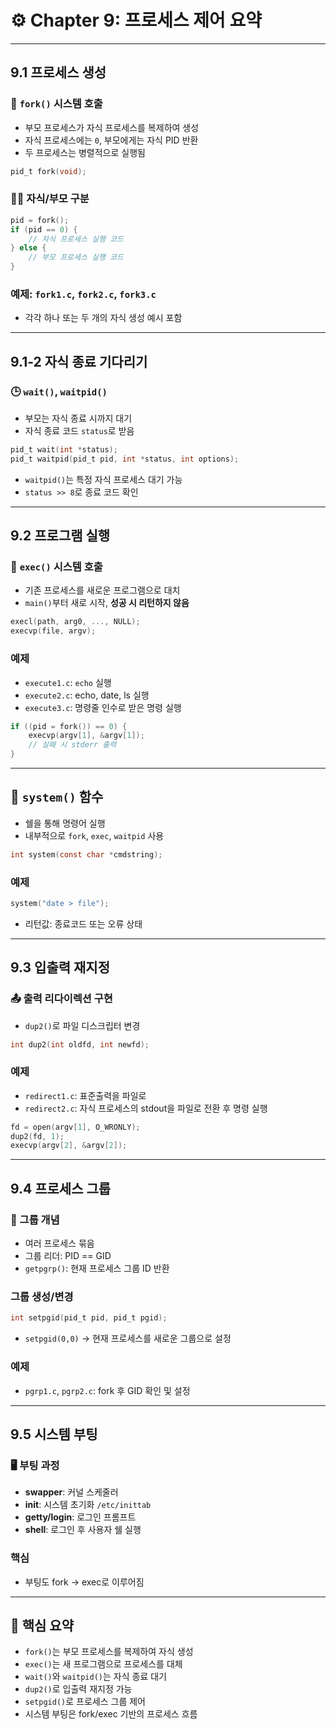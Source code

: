 # ⚙️ Chapter 9: 프로세스 제어 요약


---

## 9.1 프로세스 생성

### 🔧 `fork()` 시스템 호출

* 부모 프로세스가 자식 프로세스를 복제하여 생성
* 자식 프로세스에는 `0`, 부모에게는 자식 PID 반환
* 두 프로세스는 병렬적으로 실행됨

```c
pid_t fork(void);
```

### 👨‍👦 자식/부모 구분

```c
pid = fork();
if (pid == 0) {
    // 자식 프로세스 실행 코드
} else {
    // 부모 프로세스 실행 코드
}
```

### 예제: `fork1.c`, `fork2.c`, `fork3.c`

* 각각 하나 또는 두 개의 자식 생성 예시 포함

---

## 9.1-2 자식 종료 기다리기

### 🕒 `wait()`, `waitpid()`

* 부모는 자식 종료 시까지 대기
* 자식 종료 코드 `status`로 받음

```c
pid_t wait(int *status);
pid_t waitpid(pid_t pid, int *status, int options);
```

* `waitpid()`는 특정 자식 프로세스 대기 가능
* `status >> 8`로 종료 코드 확인

---

## 9.2 프로그램 실행

### 🔄 `exec()` 시스템 호출

* 기존 프로세스를 새로운 프로그램으로 대치
* `main()`부터 새로 시작, **성공 시 리턴하지 않음**

```c
execl(path, arg0, ..., NULL);
execvp(file, argv);
```

### 예제

* `execute1.c`: `echo` 실행
* `execute2.c`: echo, date, ls 실행
* `execute3.c`: 명령줄 인수로 받은 명령 실행

```c
if ((pid = fork()) == 0) {
    execvp(argv[1], &argv[1]);
    // 실패 시 stderr 출력
}
```

---

## 🧪 `system()` 함수

* 쉘을 통해 명령어 실행
* 내부적으로 `fork`, `exec`, `waitpid` 사용

```c
int system(const char *cmdstring);
```

### 예제

```c
system("date > file");
```

* 리턴값: 종료코드 또는 오류 상태

---

## 9.3 입출력 재지정

### 📤 출력 리다이렉션 구현

* `dup2()`로 파일 디스크립터 변경

```c
int dup2(int oldfd, int newfd);
```

### 예제

* `redirect1.c`: 표준출력을 파일로
* `redirect2.c`: 자식 프로세스의 stdout을 파일로 전환 후 명령 실행

```c
fd = open(argv[1], O_WRONLY);
dup2(fd, 1);
execvp(argv[2], &argv[2]);
```

---

## 9.4 프로세스 그룹

### 👥 그룹 개념

* 여러 프로세스 묶음
* 그룹 리더: PID == GID
* `getpgrp()`: 현재 프로세스 그룹 ID 반환

### 그룹 생성/변경

```c
int setpgid(pid_t pid, pid_t pgid);
```

* `setpgid(0,0)` → 현재 프로세스를 새로운 그룹으로 설정

### 예제

* `pgrp1.c`, `pgrp2.c`: fork 후 GID 확인 및 설정

---

## 9.5 시스템 부팅

### 🖥️ 부팅 과정

* **swapper**: 커널 스케줄러
* **init**: 시스템 초기화 `/etc/inittab`
* **getty/login**: 로그인 프롬프트
* **shell**: 로그인 후 사용자 쉘 실행

### 핵심

* 부팅도 fork → exec로 이루어짐

---

## 🧩 핵심 요약

* `fork()`는 부모 프로세스를 복제하여 자식 생성
* `exec()`는 새 프로그램으로 프로세스를 대체
* `wait()`와 `waitpid()`는 자식 종료 대기
* `dup2()`로 입출력 재지정 가능
* `setpgid()`로 프로세스 그룹 제어
* 시스템 부팅은 fork/exec 기반의 프로세스 흐름
